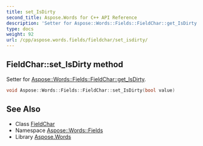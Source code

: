 ```yaml
---
title: set_IsDirty
second_title: Aspose.Words for C++ API Reference
description: 'Setter for Aspose::Words::Fields::FieldChar::get_IsDirty.'
type: docs
weight: 92
url: /cpp/aspose.words.fields/fieldchar/set_isdirty/
---
```

## FieldChar::set_IsDirty method


Setter for [Aspose::Words::Fields::FieldChar::get_IsDirty](../get_isdirty/).

```cpp
void Aspose::Words::Fields::FieldChar::set_IsDirty(bool value)
```

## See Also

* Class [FieldChar](../)
* Namespace [Aspose::Words::Fields](../../)
* Library [Aspose.Words](../../../)
